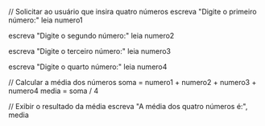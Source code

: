 // Solicitar ao usuário que insira quatro números
escreva "Digite o primeiro número:"
leia numero1

escreva "Digite o segundo número:"
leia numero2

escreva "Digite o terceiro número:"
leia numero3

escreva "Digite o quarto número:"
leia numero4

// Calcular a média dos números
soma = numero1 + numero2 + numero3 + numero4
media = soma / 4

// Exibir o resultado da média
escreva "A média dos quatro números é:", media
